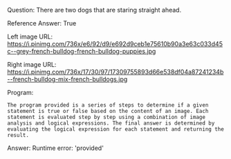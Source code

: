 Question: There are two dogs that are staring straight ahead.

Reference Answer: True

Left image URL: https://i.pinimg.com/736x/e6/92/d9/e692d9ceb1e75610b90a3e63c033d45c--grey-french-bulldog-french-bulldog-puppies.jpg

Right image URL: https://i.pinimg.com/736x/17/30/97/17309755893d66e538df04a87241234b--french-bulldog-mix-french-bulldogs.jpg

Program:

```
The program provided is a series of steps to determine if a given statement is true or false based on the content of an image. Each statement is evaluated step by step using a combination of image analysis and logical expressions. The final answer is determined by evaluating the logical expression for each statement and returning the result.
```
Answer: Runtime error: 'provided'

